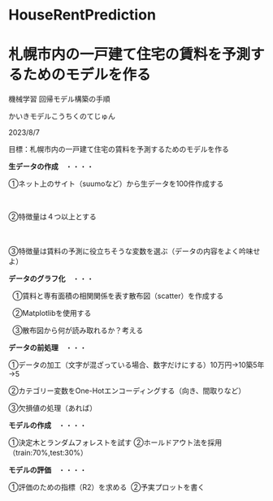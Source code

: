 # HouseRentPrediction

# 札幌市内の一戸建て住宅の賃料を予測するためのモデルを作る

機械学習 回帰モデル構築の手順

かいきモデルこうちくのてじゅん

2023/8/7

目標：札幌市内の一戸建て住宅の賃料を予測するためのモデルを作る

**生データの作成**　・・・・　   

①ネット上のサイト（suumoなど）から生データを100件作成する

                                                     

②特徴量は４つ以上とする

　　　　　　　　　　　　       

③特徴量は賃料の予測に役立ちそうな変数を選ぶ（データの内容をよく吟味せよ）

**データのグラフ化**　・・・　 

  ①賃料と専有面積の相関関係を表す散布図（scatter）を作成する

  ②Matplotlibを使用する

  ③散布図から何が読み取れるか？考える

**データの前処理**　・・・　      

 ①データの加工（文字が混ざっている場合、数字だけにする）10万円→10築5年→5

②カテゴリー変数をOne-Hotエンコーディングする（向き、間取りなど）

 ③欠損値の処理（あれば）

**モデルの作成**　・・・・　       

①決定木とランダムフォレストを試す   ②ホールドアウト法を採用（train:70%,test:30%）

**モデルの評価**　・・・・　      

 ①評価のための指標（R2）を求める  ②予実プロットを書く
